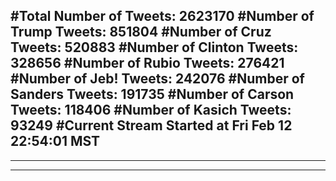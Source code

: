 #Total Number of Tweets: 2623170 
#Number of Trump Tweets: 851804
#Number of Cruz Tweets: 520883
#Number of Clinton Tweets: 328656
#Number of Rubio Tweets: 276421
#Number of Jeb! Tweets: 242076
#Number of Sanders Tweets: 191735
#Number of Carson Tweets: 118406
#Number of Kasich Tweets: 93249
#Current Stream Started at Fri Feb 12 22:54:01 MST
---
---
---
